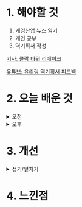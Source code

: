 
# 1. 해야할 것

1. 게임산업 뉴스 읽기 
2. 개인 공부  
3. 역기획서 작성

[기사: 클락 타워 리메이크](https://www.gamemeca.com/view.php?gid=1752691)

[유튜브: 유리링 역기획서 피드백](https://www.youtube.com/watch?v=3QANU7XEdC4&t=72s)

# 2. 오늘 배운 것

<details>
<summary>오전</summary>

## 오늘의 뉴스
### 클락 타워 리메이크
![image](https://github.com/user-attachments/assets/0cb5f5c7-609b-4f0f-bbac-c499c76b1a3f)

도트게임인데 공포느낌을 아주 잘 살린것 같다.\
내가 옛날에 플레이한 알라딘과 아주 유사한 느낌이었다.

이런 도트 그래픽은 도트 한점으로 표현할 수 있는 매력이 있다고 생각하기에 공포게임에도 아주 잘어울린다고 생각한다.\
무엇보다 레벨내 기물을 움직여서 게임을 플레이할 수 있다는 점이 좋았다.\
그냥 이 그래픽아트 게임이 마음에 들어서인지도 모르겠다.


</details>


<details>
<summary>오후</summary>


</details>




# 3. 개선


<details>
<summary>접기/펼치기</summary>


</details>



# 4. 느낀점


